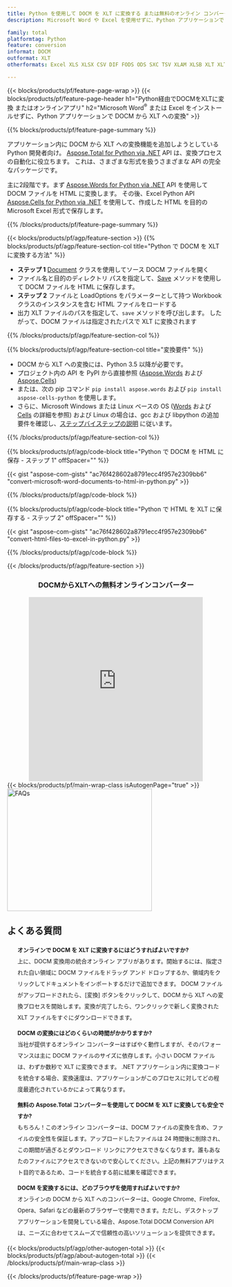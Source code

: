 ```yaml
---
title: Python を使用して DOCM を XLT に変換する または無料のオンライン コンバーターを使用
description: Microsoft Word や Excel を使用せずに、Python アプリケーションで DOCM から XLT への変換 またはオンライン。コードを統合する前に、無料の DOCM から XLT へのオンライン コンバーターをすばやくテストします。 

family: total
platformtag: Python
feature: conversion
informat: DOCM
outformat: XLT
otherformats: Excel XLS XLSX CSV DIF FODS ODS SXC TSV XLAM XLSB XLT XLTM XLSM XLTX

---
```

{{< blocks/products/pf/feature-page-wrap >}}
{{< blocks/products/pf/feature-page-header h1="Python経由でDOCMをXLTに変換 またはオンラインアプリ" h2="Microsoft Word<sup>&reg;</sup> または Excel をインストールせずに、Python アプリケーションで DOCM から XLT への変換" >}}

{{% blocks/products/pf/feature-page-summary %}}

アプリケーション内に DOCM から XLT への変換機能を追加しようとしている Python 開発者向け。 [Aspose.Total for Python via .NET](https://products.aspose.com/total/python-net/) API は、変換プロセスの自動化に役立ちます。 これは、さまざまな形式を扱うさまざまな API の完全なパッケージです。

主に2段階です。まず [Aspose.Words for Python via .NET](https://products.aspose.com/words/python-net/) API を使用して DOCM ファイルを HTML に変換します。 その後、Excel Python API [Aspose.Cells for Python via .NET](https://products.aspose.com/cells/python-net/) を使用して、作成した HTML を目的の Microsoft Excel 形式で保存します。 

{{% /blocks/products/pf/feature-page-summary %}}

{{< blocks/products/pf/agp/feature-section >}}
{{% blocks/products/pf/agp/feature-section-col title="Python で DOCM を XLT に変換する方法" %}}
- **ステップ 1** [Document](https://reference.aspose.com/words/python-net/aspose.words/document/) クラスを使用してソース DOCM ファイルを開く
- ファイル名と目的のディレクトリ パスを指定して、[Save](https://reference.aspose.com/words/python-net/aspose.words/document/save/) メソッドを使用して DOCM ファイルを HTML に保存します。
-  **ステップ 2** ファイルと LoadOptions をパラメーターとして持つ Workbook クラスのインスタンスを含む HTML ファイルをロードする
-  出力 XLT ファイルのパスを指定して、`save` メソッドを呼び出します。 したがって、DOCM ファイルは指定されたパスで XLT に変換されます

{{% /blocks/products/pf/agp/feature-section-col %}}

{{% blocks/products/pf/agp/feature-section-col title="変換要件" %}}

- DOCM から XLT への変換には、Python 3.5 以降が必要です。
- プロジェクト内の API を PyPI から直接参照 ([Aspose.Words](https://pypi.org/project/aspose-words/) および [Aspose.Cells](https://pypi.org/project/aspose-cells-python/))
-  または、次の pip コマンド ```pip install aspose.words``` および ```pip install aspose-cells-python``` を使用します。 
-  さらに、Microsoft Windows または Linux ベースの OS ([Words](https://docs.aspose.com/words/python-net/system-requirements/) および [Cells](https://docs.aspose.com/cells/python-net/getting-started/#installation) の詳細を参照) および Linux の場合は、gcc および libpython の追加要件を確認し、[ステップバイステップの説明](https://docs.aspose.com/words/python-net/installation/) に従います。
 

{{% /blocks/products/pf/agp/feature-section-col %}}

{{% blocks/products/pf/agp/code-block title="Python で DOCM を HTML に保存 - ステップ 1" offSpacer="" %}}

{{< gist "aspose-com-gists" "ac76f428602a8791ecc4f957e2309bb6" "convert-microsoft-word-documents-to-html-in-python.py" >}}

{{% /blocks/products/pf/agp/code-block %}}

{{% blocks/products/pf/agp/code-block title="Python で HTML を XLT に保存する - ステップ 2" offSpacer="" %}}

{{< gist "aspose-com-gists" "ac76f428602a8791ecc4f957e2309bb6" "convert-html-files-to-excel-in-python.py" >}}

{{% /blocks/products/pf/agp/code-block %}}

{{< /blocks/products/pf/agp/feature-section >}}

<div class="container-fluid agp-content bg-white aboutfile box-1 vh100 section nopbtm">
<div class=container>
<div class=row>
<div class="demobox tc col-md-12 padding-0" align="center">

<h3>DOCMからXLTへの無料オンラインコンバーター</h3>

<iframe title="docmからxltへの変換オンラインツール" style="border: none; height: 426px;" scrolling="no" src="https://total-conversion-app-65z5r2lp.qa.k8s.dynabic.com/?to=xlt&from=docm" id="child-iframe" width="80%"></iframe>

</div></div>
</div></div>
{{< blocks/products/pf/main-wrap-class isAutogenPage="true" >}}
<style>.howtolist li{margin-right: 0!important;line-height: 26px;position: relative;margin-bottom: 10px;font-size: 13px;list-style-type: none;}</style>
<div class="col-md-12 tl bg-gray-dark howtolist section">
  <a class="anchor" name="faqpage"></a>
  <div class="container tl dflex" itemscope="" itemtype="https://schema.org/FAQPage">
      <div class="col-md-4 howtosectiongfx">
          <img class="social-panel-hide-on-mobile" src="https://www.groupdocs.cloud/templates/brand/images/groupdocs/conversion/groupdocs_conversion-brand.png" alt="FAQs" width="335" height="283">
      </div>
      <div class="howtosection col-md-8">
          <div>
              <h2>よくある質問</h2>
              <ul>
                  <li itemscope="" itemprop="mainEntity" itemtype="https://schema.org/Question">
                      <div>
                          <span itemprop="name"><b>オンラインで DOCM を XLT に変換するにはどうすればよいですか?</b></span>
                      </div>
                      <div itemscope="" itemprop="acceptedAnswer" itemtype="https://schema.org/Answer">
                          <span itemprop="text">上に、DOCM 変換用の統合オンライン アプリがあります。開始するには、指定された白い領域に DOCM ファイルをドラッグ アンド ドロップするか、領域内をクリックしてドキュメントをインポートするだけで追加できます。 DOCM ファイルがアップロードされたら、[変換] ボタンをクリックして、DOCM から XLT への変換プロセスを開始します。変換が完了したら、ワンクリックで新しく変換された XLT ファイルをすぐにダウンロードできます。</span>
                      </div>
                  </li>
                  <li itemscope="" itemprop="mainEntity" itemtype="https://schema.org/Question">
                      <div>
                          <span itemprop="name"><b>DOCM の変換にはどのくらいの時間がかかりますか?</b></span>
                      </div>
                      <div itemscope="" itemprop="acceptedAnswer" itemtype="https://schema.org/Answer">
                          <span itemprop="text">当社が提供するオンライン コンバーターはすばやく動作しますが、そのパフォーマンスは主に DOCM ファイルのサイズに依存します。小さい DOCM ファイルは、わずか数秒で XLT に変換できます。 .NET アプリケーション内に変換コードを統合する場合、変換速度は、アプリケーションがこのプロセスに対してどの程度最適化されているかによって異なります。</span>
                      </div>
                  </li>
                  <li itemscope="" itemprop="mainEntity" itemtype="https://schema.org/Question">
                      <div>
                          <span itemprop="name"><b>無料の Aspose.Total コンバーターを使用して DOCM を XLT に変換しても安全ですか?</b></span>
                      </div>
                      <div itemscope="" itemprop="acceptedAnswer" itemtype="https://schema.org/Answer">
                          <span itemprop="text">もちろん！このオンライン コンバーターは、DOCM ファイルの変換を含め、ファイルの安全性を保証します。アップロードしたファイルは 24 時間後に削除され、この期間が過ぎるとダウンロード リンクにアクセスできなくなります。誰もあなたのファイルにアクセスできないので安心してください。上記の無料アプリはテスト目的であるため、コードを統合する前に結果を確認できます。</span>
                      </div>
                  </li>                 
                  <li itemscope="" itemprop="mainEntity" itemtype="https://schema.org/Question">
                      <div>
                          <span itemprop="name"><b>DOCM を変換するには、どのブラウザを使用すればよいですか?</b></span>
                      </div>
                      <div itemscope="" itemprop="acceptedAnswer" itemtype="https://schema.org/Answer">
                          <span itemprop="text">オンラインの DOCM から XLT へのコンバーターは、Google Chrome、Firefox、Opera、Safari などの最新のブラウザーで使用できます。ただし、デスクトップ アプリケーションを開発している場合、Aspose.Total DOCM Conversion API は、ニーズに合わせてスムーズで信頼性の高いソリューションを提供できます。</span>
                      </div>
                  </li>
              </ul>
          </div>
      </div>
  </div>
{{< blocks/products/pf/agp/other-autogen-total >}}
{{< blocks/products/pf/agp/about-autogen-total >}}
{{< /blocks/products/pf/main-wrap-class >}}

{{< /blocks/products/pf/feature-page-wrap >}}